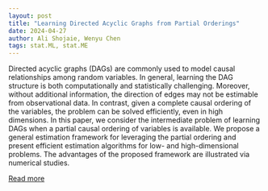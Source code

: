 ```yaml
---
layout: post
title: "Learning Directed Acyclic Graphs from Partial Orderings"
date: 2024-04-27
author: Ali Shojaie, Wenyu Chen
tags: stat.ML, stat.ME
---
```


Directed acyclic graphs (DAGs) are commonly used to model causal relationships among random variables. In general, learning the DAG structure is both computationally and statistically challenging. Moreover, without additional information, the direction of edges may not be estimable from observational data. In contrast, given a complete causal ordering of the variables, the problem can be solved efficiently, even in high dimensions. In this paper, we consider the intermediate problem of learning DAGs when a partial causal ordering of variables is available. We propose a general estimation framework for leveraging the partial ordering and present efficient estimation algorithms for low- and high-dimensional problems. The advantages of the proposed framework are illustrated via numerical studies.

[Read more](https://arxiv.org/abs/2403.16031)
